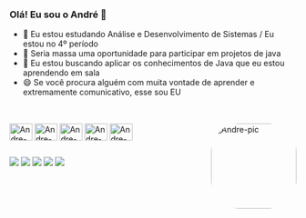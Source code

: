### Olá! Eu sou o André 👋

- 🌱 Eu estou estudando Análise e Desenvolvimento de Sistemas / Eu estou no 4º período
- 👯 Seria massa uma oportunidade para participar em projetos de java
- 🤔 Eu estou buscando aplicar os conhecimentos de Java que eu estou aprendendo em sala
- 😄 Se você procura alguém com muita vontade de aprender e extremamente comunicativo, esse sou EU 
 
 ##
 
<div style="display: inline_block"><br>
  <img align="center" alt="Andre-Java" height="30" width="40" src="https://cdn.jsdelivr.net/gh/devicons/devicon/icons/java/java-original.svg">
  <img align="center" alt="Andre-Spring" height="30" width="40" src="https://cdn.jsdelivr.net/gh/devicons/devicon/icons/spring/spring-original.svg">
  <img align="center" alt="Andre-HTML" height="30" width="40" src="https://cdn.jsdelivr.net/gh/devicons/devicon/icons/html5/html5-original.svg">
  <img align="center" alt="Andre-CSS" height="30" width="40" src="https://cdn.jsdelivr.net/gh/devicons/devicon/icons/css3/css3-original.svg">
  <img align="center" alt="Andre-BootStrap" height="30" width="40" src="https://cdn.jsdelivr.net/gh/devicons/devicon/icons/bootstrap/bootstrap-original.svg">
  <img align="right" alt="Andre-pic" height="150" style="border-radius:50px;" src="https://i.ibb.co/YcPN9GC/perfil.jpg">
</div>

 ##
 
<div> 
 <a href="https://wa.me/5581999982607" target="_blank"><img src="https://img.shields.io/badge/WhatsApp-25D366?style=for-the-badge&logo=whatsapp&logoColor=white" target="_blank"></a>
 <a href = "mailto:contatomagrego@gmail.com"><img src="https://img.shields.io/badge/Gmail-D14836?style=for-the-badge&logo=gmail&logoColor=white" target="_blank"></a>
 <a href="https://www.linkedin.com/in/andreluizscosta/" target="_blank"><img src="https://img.shields.io/badge/-LinkedIn-%230077B5?style=for-the-badge&logo=linkedin&logoColor=white" target="_blank"></a> 
 <a href="https://www.instagram.com/andremagrego/" target="_blank"><img src="https://img.shields.io/badge/Instagram-E4405F?style=for-the-badge&logo=instagram&logoColor=white" target="_blank"></a>
 <a href="https://twitter.com/AndreMagrego" target="_blank"><img src="https://img.shields.io/badge/Twitter-1DA1F2?style=for-the-badge&logo=twitter&logoColor=white" target="_blank"></a>
</div>
